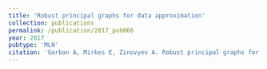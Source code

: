 ```yaml
---
title: 'Robust principal graphs for data approximation'
collection: publications
permalink: /publication/2017_pub066
year: 2017
pubtype: 'MLN'
citation: 'Gorban A, Mirkes E, Zinovyev A. Robust principal graphs for data approximation. <i>Archives of Data Science</i> 2(1):1:16, 2017.'
---
```

